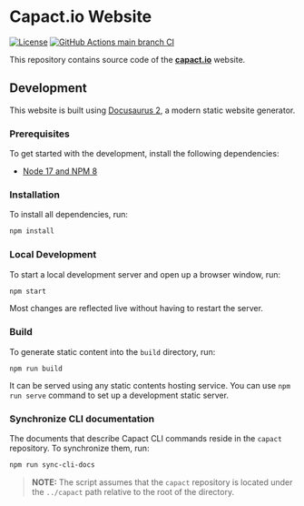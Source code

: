 # Capact.io Website

[![License](https://img.shields.io/badge/License-Apache%202.0-blue.svg)](https://opensource.org/licenses/Apache-2.0)
[![GitHub Actions main branch CI](https://github.com/capactio/website/actions/workflows/branch-build.yaml/badge.svg?branch=main)](https://github.com/capactio/website/actions/workflows/branch-build.yaml?query=branch%3Amain)

This repository contains source code of the [**capact.io**](https://capact.io) website.

## Development

This website is built using [Docusaurus 2](https://docusaurus.io/), a modern static website generator.

### Prerequisites

To get started with the development, install the following dependencies:

- [Node 17 and NPM 8](https://nodejs.org)

### Installation

To install all dependencies, run:

```bash
npm install
```

### Local Development

To start a local development server and open up a browser window, run:

```bash
npm start
```

Most changes are reflected live without having to restart the server.

### Build

To generate static content into the `build` directory, run:

```
npm run build
```

It can be served using any static contents hosting service. You can use `npm run serve` command to set up a development static server.

### Synchronize CLI documentation

The documents that describe Capact CLI commands reside in the `capact` repository. To synchronize them, run:

```bash
npm run sync-cli-docs
```

> **NOTE:** The script assumes that the `capact` repository is located under the `../capact` path relative to the root of the directory.